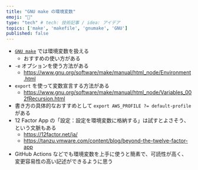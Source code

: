 ```yaml
---
title: "GNU make の環境変数"
emoji: "🐃"
type: "tech" # tech: 技術記事 / idea: アイデア
topics: ['make', 'makefile', 'gnumake', 'GNU']
published: false
---
```

- [`GNU make`](https://www.gnu.org/software/make/) では環境変数を扱える
  - おすすめの使い方がある
- `-e` オプションを使う方法がある
  - https://www.gnu.org/software/make/manual/html_node/Environment.html
- `export` を使って変数宣言する方法がある
  - https://www.gnu.org/software/make/manual/html_node/Variables_002fRecursion.html
- 書き方の具体的なおすすめとして `export AWS_PROFILE ?= default-profile` がある
- 12 Factor App の「設定：設定を環境変数に格納する」は試すとよさそう、という文脈もある
  - https://12factor.net/ja/
  - https://tanzu.vmware.com/content/blog/beyond-the-twelve-factor-app
- GitHub Actions などでも環境変数を上手に使うと簡素で、可読性が高く、変更容易性の高い記述ができるように思う
